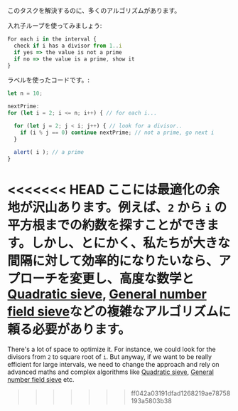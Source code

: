 このタスクを解決するのに、多くのアルゴリズムがあります。

入れ子ループを使ってみましょう:

```js
For each i in the interval {
  check if i has a divisor from 1..i
  if yes => the value is not a prime
  if no => the value is a prime, show it
}
```

ラベルを使ったコードです。:

```js run
let n = 10;

nextPrime:
for (let i = 2; i <= n; i++) { // for each i...

  for (let j = 2; j < i; j++) { // look for a divisor..
    if (i % j == 0) continue nextPrime; // not a prime, go next i
  }

  alert( i ); // a prime
}
```

<<<<<<< HEAD
ここには最適化の余地が沢山あります。例えば、`2` から  `i` の平方根までの約数を探すことができます。しかし、とにかく、私たちが大きな間隔に対して効率的になりたいなら、アプローチを変更し、高度な数学と[Quadratic sieve](https://en.wikipedia.org/wiki/Quadratic_sieve), [General number field sieve](https://en.wikipedia.org/wiki/General_number_field_sieve)などの複雑なアルゴリズムに頼る必要があります。
=======
There's a lot of space to optimize it. For instance, we could look for the divisors from `2` to square root of `i`. But anyway, if we want to be really efficient for large intervals, we need to change the approach and rely on advanced maths and complex algorithms like [Quadratic sieve](https://en.wikipedia.org/wiki/Quadratic_sieve), [General number field sieve](https://en.wikipedia.org/wiki/General_number_field_sieve) etc.
>>>>>>> ff042a03191dfad1268219ae78758193a5803b38
